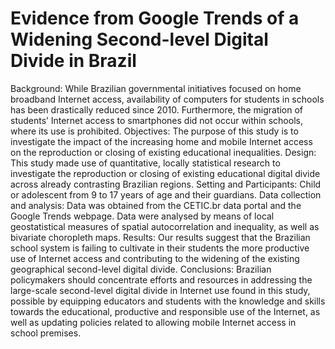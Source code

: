 # Evidence from Google Trends of a Widening Second-level Digital Divide in Brazil
Background: While Brazilian governmental initiatives focused on home broadband Internet access, availability of computers for students in schools has been drastically reduced since 2010. Furthermore, the migration of students’ Internet access to smartphones did not occur within schools, where its use is prohibited.  Objectives: The purpose of this study is to investigate the impact of the increasing home and mobile Internet access on the reproduction or closing of existing educational inequalities. Design: This study made use of quantitative, locally statistical research to investigate the reproduction or closing of existing educational digital divide across already contrasting Brazilian regions. Setting and Participants: Child or adolescent from 9 to 17 years of age and their guardians. Data collection and analysis: Data was obtained from the CETIC.br data portal and the Google Trends webpage. Data were analysed by means of local geostatistical measures of spatial autocorrelation and inequality, as well as bivariate choropleth maps. Results: Our results suggest that the Brazilian school system is failing to cultivate in their students the more productive use of Internet access and contributing to the widening of the existing geographical second-level digital divide. Conclusions: Brazilian policymakers should concentrate efforts and resources in addressing the large-scale second-level digital divide in Internet use found in this study, possible by equipping educators and students with the knowledge and skills towards the educational, productive and responsible use of the Internet, as well as updating policies related to allowing mobile Internet access in school premises.
